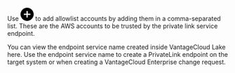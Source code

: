 
Use ![""](Images/jco1689789992186.svg) to add allowlist accounts by adding them in a comma-separated list. These are the AWS accounts to be trusted by the private link service endpoint.

You can view the endpoint service name created inside VantageCloud Lake here. Use the endpoint service name to create a PrivateLink endpoint on the target system or when creating a VantageCloud Enterprise change request.

